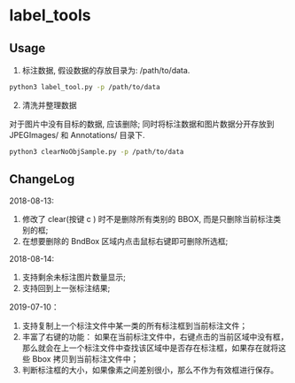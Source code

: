 # label_tools 

## Usage

1) 标注数据, 假设数据的存放目录为: /path/to/data. 

```bash
python3 label_tool.py -p /path/to/data
```

2) 清洗并整理数据   

对于图片中没有目标的数据, 应该删除; 同时将标注数据和图片数据分开存放到 JPEGImages/ 和 Annotations/ 目录下.  

```bash
python3 clearNoObjSample.py -p /path/to/data
```

## ChangeLog

2018-08-13:  

1) 修改了 clear(按键 c ) 时不是删除所有类别的 BBOX, 而是只删除当前标注类别的框;  
2) 在想要删除的 BndBox 区域内点击鼠标右键即可删除所选框;  


2018-08-14:   

1) 支持剩余未标注图片数量显示;   
2) 支持回到上一张标注结果;

2019-07-10：   

1) 支持复制上一个标注文件中某一类的所有标注框到当前标注文件；   
2) 丰富了右键的功能： 
  如果在当前标注文件中，右键点击的当前区域中没有框，那么就会在上一个标注文件中查找该区域中是否存在标注框，如果存在就将这些 Bbox 拷贝到当前标注文件中；  
3) 判断标注框的大小，如果像素之间差别很小，那么不作为有效框进行保存。  
